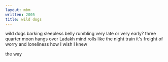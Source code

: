 ```yaml
---
layout: mbm
written: 2005
title: wild dogs
---
```


<div class="poem">
wild dogs barking  
sleepless belly rumbling  
very late or very early?  
three quarter moon  
hangs over Ladakh  
mind rolls like the night train  
it's freight of worry  
and loneliness  
how I wish I knew
 
the way
</div>
